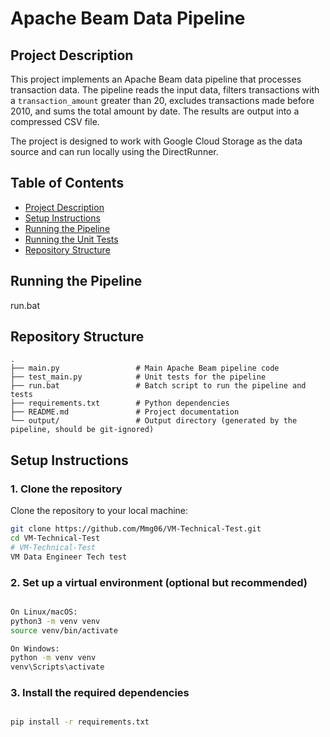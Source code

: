 # Apache Beam Data Pipeline

## Project Description
This project implements an Apache Beam data pipeline that processes transaction data. The pipeline reads the input data, filters transactions with a `transaction_amount` greater than 20, excludes transactions made before 2010, and sums the total amount by date. The results are output into a compressed CSV file.

The project is designed to work with Google Cloud Storage as the data source and can run locally using the DirectRunner.

## Table of Contents
- [Project Description](#project-description)
- [Setup Instructions](#setup-instructions)
- [Running the Pipeline](#running-the-pipeline)
- [Running the Unit Tests](#running-the-unit-tests)
- [Repository Structure](#repository-structure)

## Running the Pipeline
run.bat

## Repository Structure

```plaintext
.
├── main.py                 # Main Apache Beam pipeline code
├── test_main.py            # Unit tests for the pipeline
├── run.bat                 # Batch script to run the pipeline and tests
├── requirements.txt        # Python dependencies
├── README.md               # Project documentation
└── output/                 # Output directory (generated by the pipeline, should be git-ignored)
```
## Setup Instructions
### 1. Clone the repository
Clone the repository to your local machine:
```bash
git clone https://github.com/Mmg06/VM-Technical-Test.git
cd VM-Technical-Test
# VM-Technical-Test
VM Data Engineer Tech test
```
### 2. Set up a virtual environment (optional but recommended)
```bash

On Linux/macOS:
python3 -m venv venv
source venv/bin/activate
```
```bash
On Windows:
python -m venv venv
venv\Scripts\activate
```

### 3. Install the required dependencies
```bash

pip install -r requirements.txt

```
